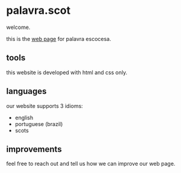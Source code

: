 # palavra.scot
welcome.

this is the [web page](https://palavra.scot) for palavra escocesa.

## tools
this website is developed with html and css only.

## languages
our website supports 3 idioms:
* english
* portuguese (brazil)
* scots

## improvements
feel free to reach out and tell us how we can improve our web page.
